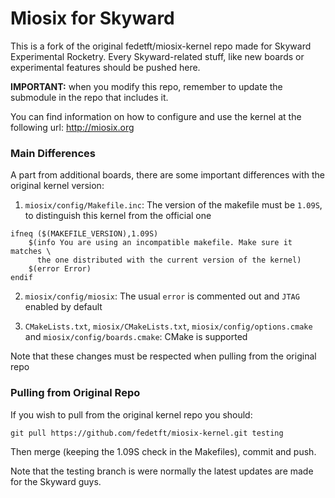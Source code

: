 # Miosix for Skyward

This is a fork of the original fedetft/miosix-kernel repo made for Skyward Experimental Rocketry. Every Skyward-related stuff, like new boards or experimental features should be pushed here.

**IMPORTANT:** when you modify this repo, remember to update the submodule in the repo that includes it.

You can find information on how to configure and use the kernel
at the following url: http://miosix.org


### Main Differences

A part from additional boards, there are some important differences with the original kernel version:

1. `miosix/config/Makefile.inc`: The version of the makefile must be `1.09S`, to distinguish this kernel from the official one

```
ifneq ($(MAKEFILE_VERSION),1.09S)
    $(info You are using an incompatible makefile. Make sure it matches \
      the one distributed with the current version of the kernel)
    $(error Error)
endif
```

2. `miosix/config/miosix`: The usual `error` is commented out and `JTAG` enabled by default

3. `CMakeLists.txt`, `miosix/CMakeLists.txt`, `miosix/config/options.cmake` and `miosix/config/boards.cmake`: CMake is supported

Note that these changes must be respected when pulling from the original repo


### Pulling from Original Repo

If you wish to pull from the original kernel repo you should:

```
git pull https://github.com/fedetft/miosix-kernel.git testing
```

Then merge (keeping the 1.09S check in the Makefiles), commit and push.

Note that the testing branch is were normally the latest updates
are made for the Skyward guys.
